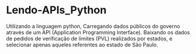# Lendo-APIs_Python
Utilizando a linguagem python, Carregando dados públicos do governo através de um API (Application Programming Interface). Baixando os dados de pedidos de verificação de limites (PVL) realizados por estados, e selecionar apenas aqueles referentes ao estado de São Paulo.
